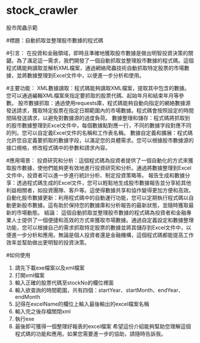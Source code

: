 # stock_crawler
股市爬蟲示範

#標題：自動抓取並整理股市數據的程式碼

#引言：
在投資和金融領域，即時且準確地獲取股市數據是做出明智投資決策的關鍵。為了滿足這一需求，我們開發了一個自動抓取並整理股市數據的程式碼。這個程式碼能夠讀取並解析XML檔案，通過網絡爬蟲技術自動抓取特定股票的市場數據，並將數據整理到Excel文件中，以便進一步分析和使用。 

#主要功能：
XML數據讀取：程式碼能夠讀取XML檔案，提取其中包含的數據。您可以通過編輯XML檔案來指定要抓取的股票代碼、起始年月和結束年月等參數。
股市數據抓取：通過使用requests庫，程式碼能夠自動向指定的網絡數據源發送請求，獲取特定股票在指定日期範圍內的市場數據。程式碼會按照設定的時間間隔發送請求，以避免對數據源的過度負荷。
數據整理和儲存：程式碼將抓取到的股市數據整理到Excel文件中，每個數據點對應一行，不同的數據字段對應不同的列。您可以自定義Excel文件的名稱和工作表名稱。
數據自定義和擴展：程式碼允許您自定義要抓取的數據字段，以滿足您的具體需求。您可以根據股市數據源的接口規格，修改程式碼中的參數和請求內容。

#應用場景：
投資研究和分析：這個程式碼為投資者提供了一個自動化的方式來獲取股市數據，使他們能夠更有效地進行投資研究和分析。通過將數據整理到Excel文件中，投資者可以進一步進行統計分析、制定投資策略等。
報告生成和數據分享：透過程式碼生成的Excel文件，您可以輕鬆地生成股市數據報告並分享給其他利益相關者，如投資團隊、客戶等。這使得數據共享和協作變得更加方便和高效。
自動化股市數據更新：利用程式碼中的自動運行功能，您可以定期執行程式碼以自動更新股市數據。這有助於保持您的數據庫和分析報告的最新狀態，並隨時獲取最新的市場動態。
結論：
這個自動抓取並整理股市數據的程式碼為投資者和金融專業人士提供了一個便捷和高效的方式來獲取市場數據。通過自定義設定和數據整理功能，您可以根據自己的需求抓取特定股票的數據並將其儲存到Excel文件中，以便進一步分析和應用。無論是個人投資者還是金融機構，這個程式碼都能提高工作效率並幫助做出更明智的投資決策。

#如何使用
1. 請先下載exe檔案以及xml檔案
2. 打開xml檔案
3. 輸入正確的股票代碼至stockNo的欄位裡面
4. 輸入欲查詢的時間範圍，共有四個：startYear、startMonth、endYear、endMonth
5. 記得在excelName的欄位上輸入最後輸出的excel檔案名稱
6. 輸入完之後存檔關閉xml
7. 執行exe
8. 最後即可獲得一個整理好報表的excel檔案
希望這份介紹能夠幫助您理解這個程式碼的功能和應用。如果您需要進一步的協助，請隨時告訴我。
